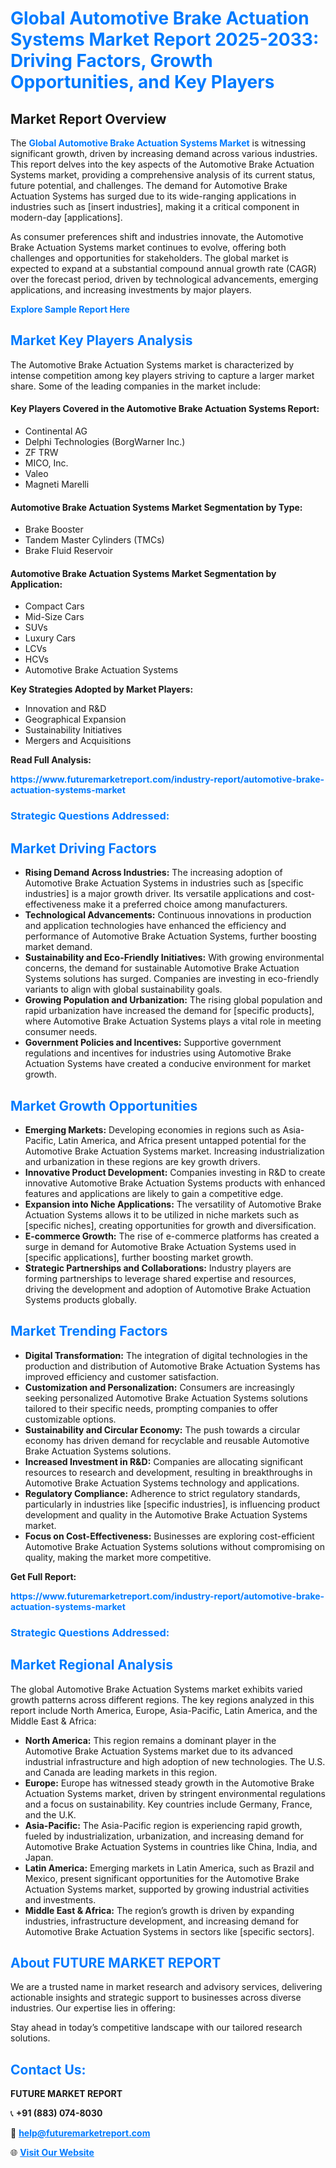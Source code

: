 <h1 style="color: #007BFF;">Global Automotive Brake Actuation Systems Market Report 2025-2033: Driving Factors, Growth Opportunities, and Key Players</h1>

<section id="overview">
<h2>Market Report Overview</h2>
<p>The <a href="https://www.futuremarketreport.com/industry-report/automotive-brake-actuation-systems-market" style="color: #007BFF; text-decoration: none;"><strong>Global Automotive Brake Actuation Systems Market</strong></a> is witnessing significant growth, driven by increasing demand across various industries. This report delves into the key aspects of the Automotive Brake Actuation Systems market, providing a comprehensive analysis of its current status, future potential, and challenges. The demand for Automotive Brake Actuation Systems has surged due to its wide-ranging applications in industries such as [insert industries], making it a critical component in modern-day [applications].</p>
<p>As consumer preferences shift and industries innovate, the Automotive Brake Actuation Systems market continues to evolve, offering both challenges and opportunities for stakeholders. The global market is expected to expand at a substantial compound annual growth rate (CAGR) over the forecast period, driven by technological advancements, emerging applications, and increasing investments by major players.</p>
</section>

<section id="overview">
<p><a href="https://www.futuremarketreport.com/request-sample/reportId=126050" style="color: #007BFF; text-decoration: none;"><strong>Explore Sample Report Here</strong></a></p>
</section>

<section id="key-players">
<h2 style="color: #007BFF;">Market Key Players Analysis</h2>
<p>The Automotive Brake Actuation Systems market is characterized by intense competition among key players striving to capture a larger market share. Some of the leading companies in the market include:</p>
<h4>Key Players Covered in the Automotive Brake Actuation Systems Report:</h4>
<ul><li>Continental AG</li><li>Delphi Technologies (BorgWarner Inc.)</li><li>ZF TRW</li><li>MICO, Inc.</li><li>Valeo</li><li>Magneti Marelli</li></ul>
<h4>Automotive Brake Actuation Systems Market Segmentation by Type:</h4>
<ul><li>Brake Booster</li><li>Tandem Master Cylinders (TMCs)</li><li>Brake Fluid Reservoir</li></ul>

<h4>Automotive Brake Actuation Systems Market Segmentation by Application:</h4>
<ul><li>Compact Cars</li><li>Mid-Size Cars</li><li>SUVs</li><li>Luxury Cars</li><li>LCVs</li><li>HCVs</li><li>Automotive Brake Actuation Systems</li></ul>
<p><strong>Key Strategies Adopted by Market Players:</strong></p>
<ul>
<li>Innovation and R&D</li>
<li>Geographical Expansion</li>
<li>Sustainability Initiatives</li>
<li>Mergers and Acquisitions</li>
</ul>
</section>

<section>
<p><strong>Read Full Analysis: </strong></p><a href="https://www.futuremarketreport.com/industry-report/automotive-brake-actuation-systems-market" style="color: #007BFF; text-decoration: none;"><strong>https://www.futuremarketreport.com/industry-report/automotive-brake-actuation-systems-market</strong></a>
<h3 style="color: #007BFF;">Strategic Questions Addressed:</h3>
</section>

<section id="driving-factors">
<h2 style="color: #007BFF;">Market Driving Factors</h2>
<ul>
<li><strong>Rising Demand Across Industries:</strong> The increasing adoption of Automotive Brake Actuation Systems in industries such as [specific industries] is a major growth driver. Its versatile applications and cost-effectiveness make it a preferred choice among manufacturers.</li>
<li><strong>Technological Advancements:</strong> Continuous innovations in production and application technologies have enhanced the efficiency and performance of Automotive Brake Actuation Systems, further boosting market demand.</li>
<li><strong>Sustainability and Eco-Friendly Initiatives:</strong> With growing environmental concerns, the demand for sustainable Automotive Brake Actuation Systems solutions has surged. Companies are investing in eco-friendly variants to align with global sustainability goals.</li>
<li><strong>Growing Population and Urbanization:</strong> The rising global population and rapid urbanization have increased the demand for [specific products], where Automotive Brake Actuation Systems plays a vital role in meeting consumer needs.</li>
<li><strong>Government Policies and Incentives:</strong> Supportive government regulations and incentives for industries using Automotive Brake Actuation Systems have created a conducive environment for market growth.</li>
</ul>
</section>

<section id="growth-opportunities">
<h2 style="color: #007BFF;">Market Growth Opportunities</h2>
<ul>
<li><strong>Emerging Markets:</strong> Developing economies in regions such as Asia-Pacific, Latin America, and Africa present untapped potential for the Automotive Brake Actuation Systems market. Increasing industrialization and urbanization in these regions are key growth drivers.</li>
<li><strong>Innovative Product Development:</strong> Companies investing in R&D to create innovative Automotive Brake Actuation Systems products with enhanced features and applications are likely to gain a competitive edge.</li>
<li><strong>Expansion into Niche Applications:</strong> The versatility of Automotive Brake Actuation Systems allows it to be utilized in niche markets such as [specific niches], creating opportunities for growth and diversification.</li>
<li><strong>E-commerce Growth:</strong> The rise of e-commerce platforms has created a surge in demand for Automotive Brake Actuation Systems used in [specific applications], further boosting market growth.</li>
<li><strong>Strategic Partnerships and Collaborations:</strong> Industry players are forming partnerships to leverage shared expertise and resources, driving the development and adoption of Automotive Brake Actuation Systems products globally.</li>
</ul>
</section>

<section id="trending-factors">
<h2 style="color: #007BFF;">Market Trending Factors</h2>
<ul>
<li><strong>Digital Transformation:</strong> The integration of digital technologies in the production and distribution of Automotive Brake Actuation Systems has improved efficiency and customer satisfaction.</li>
<li><strong>Customization and Personalization:</strong> Consumers are increasingly seeking personalized Automotive Brake Actuation Systems solutions tailored to their specific needs, prompting companies to offer customizable options.</li>
<li><strong>Sustainability and Circular Economy:</strong> The push towards a circular economy has driven demand for recyclable and reusable Automotive Brake Actuation Systems solutions.</li>
<li><strong>Increased Investment in R&D:</strong> Companies are allocating significant resources to research and development, resulting in breakthroughs in Automotive Brake Actuation Systems technology and applications.</li>
<li><strong>Regulatory Compliance:</strong> Adherence to strict regulatory standards, particularly in industries like [specific industries], is influencing product development and quality in the Automotive Brake Actuation Systems market.</li>
<li><strong>Focus on Cost-Effectiveness:</strong> Businesses are exploring cost-efficient Automotive Brake Actuation Systems solutions without compromising on quality, making the market more competitive.</li>
</ul>
</section>

<section>
<p><strong>Get Full Report: </strong></p><a href="https://www.futuremarketreport.com/industry-report/automotive-brake-actuation-systems-market" style="color: #007BFF; text-decoration: none;"><strong>https://www.futuremarketreport.com/industry-report/automotive-brake-actuation-systems-market</strong></a>
<h3 style="color: #007BFF;">Strategic Questions Addressed:</h3>
</section>


<section id="regional-analysis">
<h2 style="color: #007BFF;">Market Regional Analysis</h2>
<p>The global Automotive Brake Actuation Systems market exhibits varied growth patterns across different regions. The key regions analyzed in this report include North America, Europe, Asia-Pacific, Latin America, and the Middle East & Africa:</p>
<ul>
<li><strong>North America:</strong> This region remains a dominant player in the Automotive Brake Actuation Systems market due to its advanced industrial infrastructure and high adoption of new technologies. The U.S. and Canada are leading markets in this region.</li>
<li><strong>Europe:</strong> Europe has witnessed steady growth in the Automotive Brake Actuation Systems market, driven by stringent environmental regulations and a focus on sustainability. Key countries include Germany, France, and the U.K.</li>
<li><strong>Asia-Pacific:</strong> The Asia-Pacific region is experiencing rapid growth, fueled by industrialization, urbanization, and increasing demand for Automotive Brake Actuation Systems in countries like China, India, and Japan.</li>
<li><strong>Latin America:</strong> Emerging markets in Latin America, such as Brazil and Mexico, present significant opportunities for the Automotive Brake Actuation Systems market, supported by growing industrial activities and investments.</li>
<li><strong>Middle East & Africa:</strong> The region’s growth is driven by expanding industries, infrastructure development, and increasing demand for Automotive Brake Actuation Systems in sectors like [specific sectors].</li>
</ul>
</section>

<footer>
<h2 style="color: #007BFF;">About FUTURE MARKET REPORT</h2>
<p>We are a trusted name in market research and advisory services, delivering actionable insights and strategic support to businesses across diverse industries. Our expertise lies in offering:</p>

<p>Stay ahead in today’s competitive landscape with our tailored research solutions.</p>

<h2 style="color: #007BFF;">Contact Us:</h2>
<p><strong>FUTURE MARKET REPORT</strong></p>
<p>📞 <strong>+91 (883) 074-8030</strong></p>
<p>📧 <strong><a href="mailto:help@futuremarketreport.com" style="color: #007BFF;">help@futuremarketreport.com</a></strong></p>
<p>🌐 <strong><a href="https://www.futuremarketreport.com/" style="color: #007BFF;">Visit Our Website</a></strong></p>
</footer>